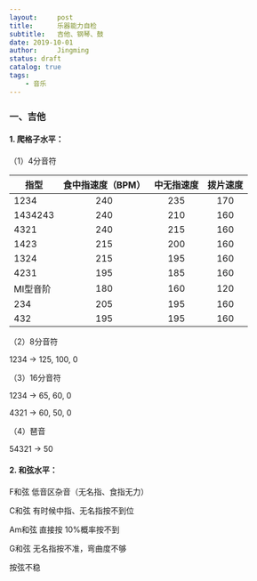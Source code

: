 ```yaml
---
layout:     post
title:      乐器能力自检
subtitle:   吉他、钢琴、鼓
date: 2019-10-01
author:     Jingming
status: draft
catalog: true
tags:
    - 音乐
---
```

### 一、吉他

#### 1. 爬格子水平：
（1）4分音符

| 指型       | 食中指速度（BPM）   |  中无指速度  | 拨片速度 |
| --------  |:-----:| :-----:| :----:  |
| 1234      | 240   |   235     |   170 |
| 1434243   | 240   |   210     |   160 |
| 4321      | 240   |   215     |   160 |
| 1423      | 215   |   200     |   160 |
| 1324      | 215   |   195     |   160 |
| 4231      | 195   |   185     |   160 |
| MI型音阶   | 180   |   160     |   120 |
| 234       | 205   |   195     |   160 |
| 432       | 195   |   195     |   160 |

（2）8分音符

 1234 -> 125, 100, 0

（3）16分音符

1234 -> 65, 60, 0

4321 -> 60, 50, 0
 
 （4）琶音
 
 54321 -> 50

#### 2. 和弦水平：

F和弦 低音区杂音（无名指、食指无力）

C和弦 有时候中指、无名指按不到位

Am和弦 直接按 10%概率按不到

G和弦 无名指按不准，弯曲度不够

按弦不稳